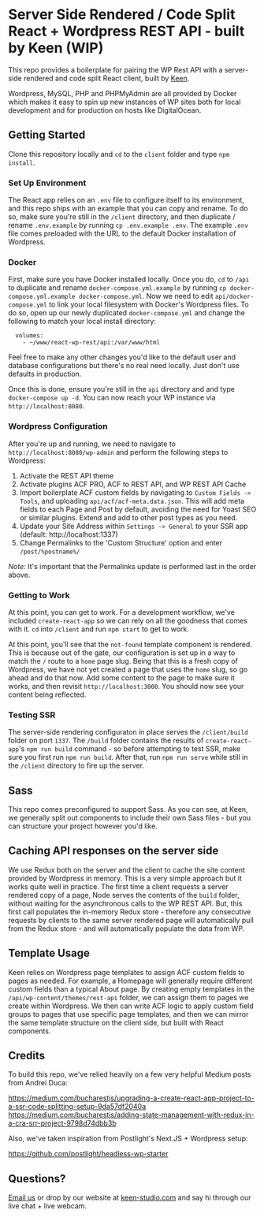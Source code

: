 # Server Side Rendered / Code Split React + Wordpress REST API - built by Keen (WIP)
This repo provides a boilerplate for pairing the WP Rest API with a server-side rendered and code split React client, built by [Keen](https://keen-studio.com).

Wordpress, MySQL, PHP and PHPMyAdmin are all provided by Docker which makes it easy to spin up new instances of WP sites both for local development and for production on hosts like DigitalOcean.

## Getting Started
Clone this repository locally and `cd` to the `client` folder and type `npm install`.

### Set Up Environment
The React app relies on an `.env` file to configure itself to its environment, and this repo ships with an example that you can copy and rename.  To do so, make sure you're still in the `/client` directory, and then duplicate / rename `.env.example` by running `cp .env.example .env`.  The example `.env` file comes preloaded with the URL to the default Docker installation of Wordpress.

### Docker
First, make sure you have Docker installed locally.  Once you do, `cd` to `/api` to duplicate and rename `docker-compose.yml.example` by running `cp docker-compose.yml.example docker-compose.yml`.  Now we need to edit `api/docker-compose.yml` to link your local filesystem with Docker's Wordpress files.  To do so, open up our newly duplicated `docker-compose.yml` and change the following to match your local install directory:

````
  volumes: 
    - ~/www/react-wp-rest/api:/var/www/html
````

Feel free to make any other changes you'd like to the default user and database configurations but there's no real need locally.  Just don't use defaults in production.

Once this is done, ensure you're still in the `api` directory and and type `docker-compose up -d`.  You can now reach your WP instance via `http://localhost:8080`.

### Wordpress Configuration
After you're up and running, we need to navigate to `http://localhost:8080/wp-admin` and perform the following steps to Wordpress:

1. Activate the REST API theme
2. Activate plugins ACF PRO, ACF to REST API, and WP REST API Cache
3. Import boilerplate ACF custom fields by navigating to `Custom Fields -> Tools`, and uploading `api/acf/acf-meta.data.json`.  This will add meta fields to each Page and Post by default, avoiding the need for Yoast SEO or similar plugins.  Extend and add to other post types as you need.
4. Update your Site Address within `Settings -> General` to your SSR app (default: http://localhost:1337)
5. Change Permalinks to the 'Custom Structure' option and enter `/post/%postname%/`

*Note:* It's important that the Permalinks update is performed last in the order above.

### Getting to Work

At this point, you can get to work. For a development workflow, we've included `create-react-app` so we can rely on all the goodness that comes with it. `cd` into `/client` and run `npm start` to get to work. 

At this point, you'll see that the `not-found` template component is rendered.  This is because out of the gate, our configuration is set up in a way to match the `/` route to a `home` page slug.  Being that this is a fresh copy of Wordpress, we have not yet created a page that uses the `home` slug, so go ahead and do that now.  Add some content to the page to make sure it works, and then revisit `http://localhost:3000`.  You should now see your content being reflected.

### Testing SSR

The server-side rendering configuraton in place serves the `/client/build` folder on port `1337`.  The `/build` folder contains the results of `create-react-app`'s `npm run build` command - so before attempting to test SSR, make sure you first run `npm run build`. After that, run `npm run serve` while still in the `/client` directory to fire up the server.

## Sass

This repo comes preconfigured to support Sass.  As you can see, at Keen, we generally split out components to include their own Sass files - but you can structure your project however you'd like.

## Caching API responses on the server side

We use Redux both on the server and the client to cache the site content provided by Wordpress in memory.  This is a very simple approach but it works quite well in practice.  The first time a client requests a server rendered copy of a page, Node serves the contents of the `build` folder, without waiting for the asynchronous calls to the WP REST API.  But, this first call populates the in-memory Redux store - therefore any consecutive requests by clients to the same server rendered page will automatically pull from the Redux store - and will automatically populate the data from WP.

## Template Usage

Keen relies on Wordpress page templates to assign ACF custom fields to pages as needed.  For example, a Homepage will generally require different custom fields than a typical About page.  By creating empty templates in the `/api/wp-content/themes/rest-api` folder, we can assign them to pages we create within Wordpress.  We then can write ACF logic to apply custom field groups to pages that use specific page templates, and then we can mirror the same template structure on the client side, but built with React components.

## Credits

To build this repo, we've relied heavily on a few very helpful Medium posts from Andrei Duca:

https://medium.com/bucharestjs/upgrading-a-create-react-app-project-to-a-ssr-code-splitting-setup-9da57df2040a
https://medium.com/bucharestjs/adding-state-management-with-redux-in-a-cra-srr-project-9798d74dbb3b

Also, we've taken inspiration from Postlight's Next.JS + Wordpress setup:

https://github.com/postlight/headless-wp-starter

## Questions?

[Email us](mailto:info@keen-studio.com) or drop by our website at [keen-studio.com](https://keen-studio.com) and say hi through our live chat + live webcam.
